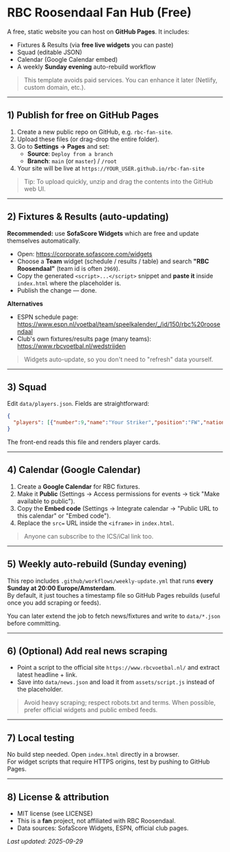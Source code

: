 # RBC Roosendaal Fan Hub (Free)

A free, static website you can host on **GitHub Pages**. It includes:

- Fixtures & Results (via **free live widgets** you can paste)
- Squad (editable JSON)
- Calendar (Google Calendar embed)
- A weekly **Sunday evening** auto-rebuild workflow

> This template avoids paid services. You can enhance it later (Netlify, custom domain, etc.).

---

## 1) Publish for free on GitHub Pages

1. Create a new public repo on GitHub, e.g. `rbc-fan-site`.
2. Upload these files (or drag-drop the entire folder).
3. Go to **Settings → Pages** and set:
   - **Source**: `Deploy from a branch`
   - **Branch**: `main` (or `master`) / `/root`
4. Your site will be live at `https://YOUR_USER.github.io/rbc-fan-site`

> Tip: To upload quickly, unzip and drag the contents into the GitHub web UI.

---

## 2) Fixtures & Results (auto-updating)

**Recommended:** use **SofaScore Widgets** which are free and update themselves automatically.

- Open: https://corporate.sofascore.com/widgets
- Choose a **Team** widget (schedule / results / table) and search **"RBC Roosendaal"** (team id is often `2969`).
- Copy the generated `<script>...</script>` snippet and **paste it** inside `index.html` where the placeholder is.
- Publish the change — done.

**Alternatives**  
- ESPN schedule page: https://www.espn.nl/voetbal/team/speelkalender/_/id/150/rbc%20roosendaal  
- Club's own fixtures/results page (many teams): https://www.rbcvoetbal.nl/wedstrijden

> Widgets auto-update, so you don't need to "refresh" data yourself.

---

## 3) Squad

Edit `data/players.json`. Fields are straightforward:

```json
{
  "players": [{"number":9,"name":"Your Striker","position":"FW","nationality":"NL"}]
}
```

The front-end reads this file and renders player cards.

---

## 4) Calendar (Google Calendar)

1. Create a **Google Calendar** for RBC fixtures.
2. Make it **Public** (Settings → Access permissions for events → tick "Make available to public").
3. Copy the **Embed code** (Settings → Integrate calendar → "Public URL to this calendar" or "Embed code").
4. Replace the `src=` URL inside the `<iframe>` in `index.html`.

> Anyone can subscribe to the ICS/iCal link too.

---

## 5) Weekly auto-rebuild (Sunday evening)

This repo includes `.github/workflows/weekly-update.yml` that runs **every Sunday at 20:00 Europe/Amsterdam**.  
By default, it just touches a timestamp file so GitHub Pages rebuilds (useful once you add scraping or feeds).

You can later extend the job to fetch news/fixtures and write to `data/*.json` before committing.

---

## 6) (Optional) Add real news scraping

- Point a script to the official site `https://www.rbcvoetbal.nl/` and extract latest headline + link.  
- Save into `data/news.json` and load it from `assets/script.js` instead of the placeholder.

> Avoid heavy scraping; respect robots.txt and terms. When possible, prefer official widgets and public embed feeds.

---

## 7) Local testing

No build step needed. Open `index.html` directly in a browser.  
For widget scripts that require HTTPS origins, test by pushing to GitHub Pages.

---

## 8) License & attribution

- MIT license (see LICENSE)
- This is a **fan** project, not affiliated with RBC Roosendaal.
- Data sources: SofaScore Widgets, ESPN, official club pages.

_Last updated: 2025-09-29_
